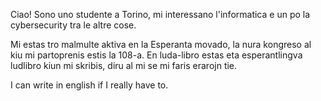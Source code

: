 Ciao!
Sono uno studente a Torino, mi interessano l'informatica e un po la cybersecurity tra le altre cose.

Mi estas tro malmulte aktiva en la Esperanta movado, la nura kongreso al kiu mi partoprenis estis la 108-a.
En luda-libro estas eta esperantlingva ludlibro kiun mi skribis, diru al mi se mi faris erarojn tie.

I can write in english if I really have to.
<!---
mtteo23/mtteo23 is a ✨ special ✨ repository because its `README.md` (this file) appears on your GitHub profile.
You can click the Preview link to take a look at your changes.
--->
